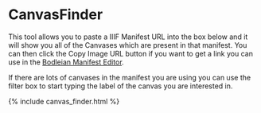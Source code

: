 # CanvasFinder

This tool allows you to paste a IIIF Manifest URL into the box below and it will show you all of the Canvases which are present in that manifest. You can then click the Copy Image URL button if you want to get a link you can use in the [Bodleian Manifest Editor](https://digital.bodleian.ox.ac.uk/manifest-editor/). 

If there are lots of canvases in the manifest you are using you can use the filter box to start typing the label of the canvas you are interested in.

{% include canvas_finder.html %}
